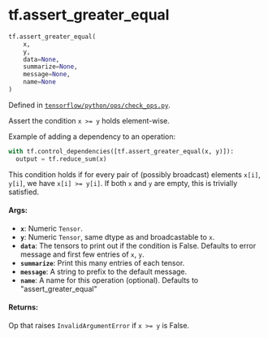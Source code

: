 <div itemscope itemtype="http://developers.google.com/ReferenceObject">
<meta itemprop="name" content="tf.assert_greater_equal" />
<meta itemprop="path" content="Stable" />
</div>

# tf.assert_greater_equal

``` python
tf.assert_greater_equal(
    x,
    y,
    data=None,
    summarize=None,
    message=None,
    name=None
)
```



Defined in [`tensorflow/python/ops/check_ops.py`](https://www.tensorflow.org/code/tensorflow/python/ops/check_ops.py).

Assert the condition `x >= y` holds element-wise.

Example of adding a dependency to an operation:

```python
with tf.control_dependencies([tf.assert_greater_equal(x, y)]):
  output = tf.reduce_sum(x)
```

This condition holds if for every pair of (possibly broadcast) elements
`x[i]`, `y[i]`, we have `x[i] >= y[i]`.
If both `x` and `y` are empty, this is trivially satisfied.

#### Args:

* <b>`x`</b>:  Numeric `Tensor`.
* <b>`y`</b>:  Numeric `Tensor`, same dtype as and broadcastable to `x`.
* <b>`data`</b>:  The tensors to print out if the condition is False.  Defaults to
    error message and first few entries of `x`, `y`.
* <b>`summarize`</b>: Print this many entries of each tensor.
* <b>`message`</b>: A string to prefix to the default message.
* <b>`name`</b>: A name for this operation (optional).  Defaults to
    "assert_greater_equal"


#### Returns:

Op that raises `InvalidArgumentError` if `x >= y` is False.
